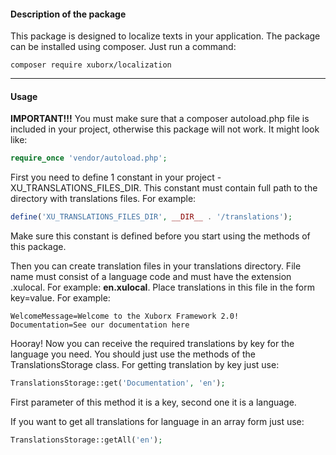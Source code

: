 #### Description of the package
This package is designed to localize texts in your application. The package can be installed using composer. Just run a command:

`composer require xuborx/localization`

------------

#### Usage
**IMPORTANT!!!** You must make sure that a composer autoload.php file is included in your project, otherwise this package will not work. It might look like:

```php
require_once 'vendor/autoload.php';
```

First you need to define 1 constant in your project - XU_TRANSLATIONS_FILES_DIR. This constant must contain full path to the directory with translations files.
For example:

```php
define('XU_TRANSLATIONS_FILES_DIR', __DIR__ . '/translations');
```

Make sure this constant is defined before you start using the methods of this package.

Then you can create translation files in your translations directory. File name must consist of a language code and must have the extension .xulocal. For example: **en.xulocal**. Place translations in this file in the form key=value. For example:

    WelcomeMessage=Welcome to the Xuborx Framework 2.0!
    Documentation=See our documentation here

Hooray! Now you can receive the required translations by key for the language you need. You should just use the methods of the TranslationsStorage class.
For getting translation by key just use:
```php
TranslationsStorage::get('Documentation', 'en');
```
First parameter of this method it is a key, second one it is a language.

If you want to get all translations for language in an array form just use:
```php
TranslationsStorage::getAll('en');
```
